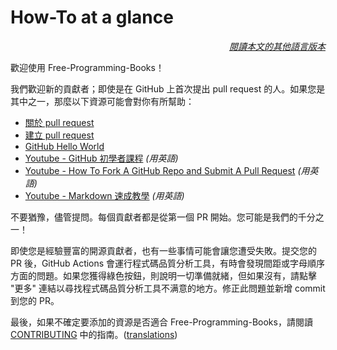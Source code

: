 # How-To at a glance

<div align="right" markdown="1">

*[閱讀本文的其他語言版本](../README.md#translations)*

</div>

歡迎使用 Free-Programming-Books！

我們歡迎新的貢獻者；即使是在 GitHub 上首次提出 pull request 的人。如果您是其中之一，那麼以下資源可能會對你有所幫助：

* [關於 pull request](https://docs.github.com/cn/pull-requests/collaborating-with-pull-requests/proposing-changes-to-your-work-with-pull-requests/about-pull-requests)
* [建立 pull request](https://docs.github.com/cn/pull-requests/collaborating-with-pull-requests/proposing-changes-to-your-work-with-pull-requests/creating-a-pull-request)
* [GitHub Hello World](https://docs.github.com/cn/get-started/quickstart/hello-world)
* [Youtube - GitHub 初學者課程](https://www.youtube.com/watch?v=0fKg7e37bQE) *(用英語)*
* [Youtube - How To Fork A GitHub Repo and Submit A Pull Request](https://www.youtube.com/watch?v=G1I3HF4YWEw) *(用英語)*
* [Youtube - Markdown 速成教學](https://www.youtube.com/watch?v=HUBNt18RFbo) *(用英語)*


不要猶豫，儘管提問。每個貢獻者都是從第一個 PR 開始。您可能是我們的千分之一！

即使您是經驗豐富的開源貢獻者，也有一些事情可能會讓您遭受失敗。提交您的 PR 後，GitHub Actions 會運行程式碼品質分析工具，有時會發現間距或字母順序方面的問題。如果您獲得綠色按鈕，則說明一切準備就緒，但如果沒有，請點擊 "更多" 連結以尋找程式碼品質分析工具不满意的地方。修正此問題並新增 commit 到您的 PR。


最後，如果不確定要添加的資源是否適合 Free-Programming-Books，請閱讀 [CONTRIBUTING](CONTRIBUTING-zh_TW.md) 中的指南。([translations](../README.md#translations))

